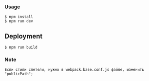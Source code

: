 ### Usage

```
$ npm install
$ npm run dev
```

## Deployment

```
$ npm run build
```

### Note

```
Если стили слетели, нужно в webpack.base.conf.js файле, изменить "publicPath";
```

